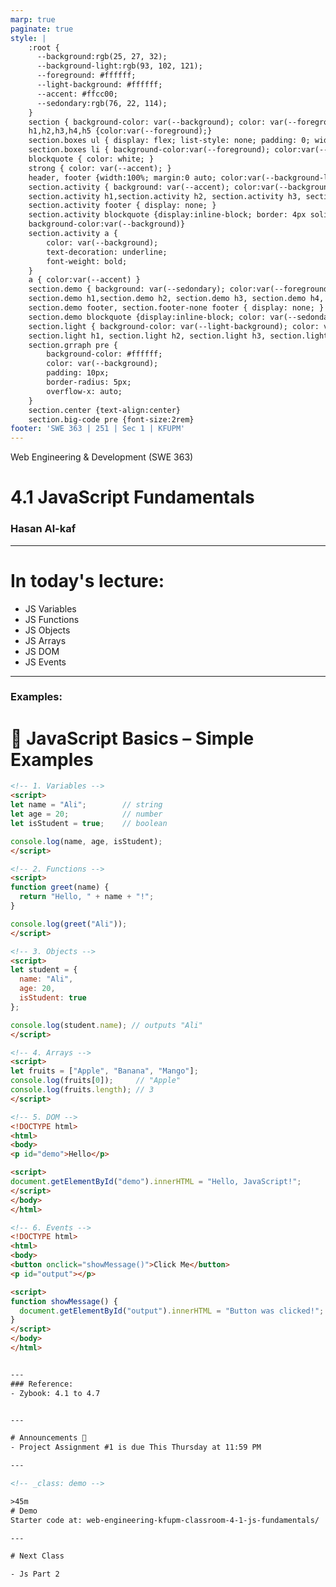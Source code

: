 ```yaml
---
marp: true
paginate: true
style: |
    :root {
      --background:rgb(25, 27, 32);
      --background-light:rgb(93, 102, 121);
      --foreground: #ffffff;
      --light-background: #ffffff;
      --accent: #ffcc00;
      --sedondary:rgb(76, 22, 114);
    }
    section { background-color: var(--background); color: var(--foreground); }
    h1,h2,h3,h4,h5 {color:var(--foreground);}
    section.boxes ul { display: flex; list-style: none; padding: 0; width: 100%; }
    section.boxes li { background-color:var(--foreground); color:var(--background); padding: 40px; margin: 10px; border-radius: 10px; flex: 1; text-align: center; }
    blockquote { color: white; }
    strong { color: var(--accent); }
    header, footer {width:100%; margin:0 auto; color:var(--background-light)}
    section.activity { background: var(--accent); color:var(--background)}
    section.activity h1,section.activity h2, section.activity h3, section.activity h4, section.activity h5 { color: var(--background) }
    section.activity footer { display: none; }
    section.activity blockquote {display:inline-block; border: 4px solid black; color: white; border-radius: 10px; 
    background-color:var(--background)}
    section.activity a {
        color: var(--background);
        text-decoration: underline;
        font-weight: bold;
    }
    a { color:var(--accent) }
    section.demo { background: var(--sedondary); color:var(--foreground)}
    section.demo h1,section.demo h2, section.demo h3, section.demo h4, section.demo h5 { color: var(--foreground) }
    section.demo footer, section.footer-none footer { display: none; }
    section.demo blockquote {display:inline-block; color: var(--sedondary); border-radius: 10px; background-color: var(--foreground)}
    section.light { background-color: var(--light-background); color: var(--background); }
    section.light h1, section.light h2, section.light h3, section.light h4, section.light h5 { color: var(--background); }
    section.grraph pre {
        background-color: #ffffff;
        color: var(--background);
        padding: 10px;
        border-radius: 5px;
        overflow-x: auto;
    }
    section.center {text-align:center}
    section.big-code pre {font-size:2rem}
footer: 'SWE 363 | 251 | Sec 1 | KFUPM'
---
```

<!-- 

Todays goals: 

 - JS as a language 

 How:

 - Build in front of them 

 -->


Web Engineering & Development (SWE 363) 
# 4.1 JavaScript Fundamentals
### Hasan Al-kaf

---

# In today's lecture:

- JS Variables 
- JS Functions 
- JS Objects 
- JS Arrays 
- JS DOM 
- JS Events 

---

### Examples:

# 📘 JavaScript Basics – Simple Examples

```html
<!-- 1. Variables -->
<script>
let name = "Ali";        // string
let age = 20;            // number
let isStudent = true;    // boolean

console.log(name, age, isStudent);
</script>

<!-- 2. Functions -->
<script>
function greet(name) {
  return "Hello, " + name + "!";
}

console.log(greet("Ali"));
</script>

<!-- 3. Objects -->
<script>
let student = {
  name: "Ali",
  age: 20,
  isStudent: true
};

console.log(student.name); // outputs "Ali"
</script>

<!-- 4. Arrays -->
<script>
let fruits = ["Apple", "Banana", "Mango"];
console.log(fruits[0]);     // "Apple"
console.log(fruits.length); // 3
</script>

<!-- 5. DOM -->
<!DOCTYPE html>
<html>
<body>
<p id="demo">Hello</p>

<script>
document.getElementById("demo").innerHTML = "Hello, JavaScript!";
</script>
</body>
</html>

<!-- 6. Events -->
<!DOCTYPE html>
<html>
<body>
<button onclick="showMessage()">Click Me</button>
<p id="output"></p>

<script>
function showMessage() {
  document.getElementById("output").innerHTML = "Button was clicked!";
}
</script>
</body>
</html>


---
### Reference: 
- Zybook: 4.1 to 4.7


---

# Announcements 📣
- Project Assignment #1 is due This Thursday at 11:59 PM

---

<!-- _class: demo -->

>45m
# Demo
Starter code at: web-engineering-kfupm-classroom-4-1-js-fundamentals/

---

# Next Class

- Js Part 2 